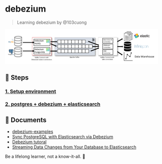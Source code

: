 # debezium

> Learning debezium by @103cuong

![debezium-architecture](./assets/debezium-architecture.png)

## 🔫 Steps

### [1. Setup environment](./1_setup_environment)

### [2. postgres + debezium + elasticsearch](./2_postgres_debezium_elasticsearch)

## 📙 Documents

- [debezium-examples](https://github.com/debezium/debezium-examples)
- [Sync PostgreSQL with Elasticsearch via Debezium](https://github.com/YegorZaremba/sync-postgresql-with-elasticsearch-example)
- [Debezium tutoral](https://debezium.io/documentation/reference/1.2/tutorial.html)
- [Streaming Data Changes from Your Database to Elasticsearch](https://debezium.io/blog/2018/01/17/streaming-to-elasticsearch/)

<!-- INSPIRATIONAL_QUOTE_START -->
Be a lifelong learner, not a know-it-all.
🐯
<!-- INSPIRATIONAL_QUOTE_END -->
